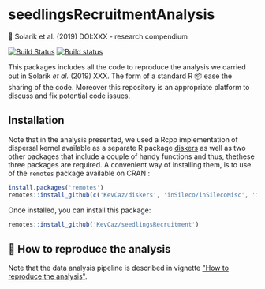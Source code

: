 # seedlingsRecruitmentAnalysis

:book: Solarik et al. (2019) DOI:XXX - research compendium

[![Build Status](https://travis-ci.org/KevCaz/seedlingsRecruitment.svg?branch=master)](https://travis-ci.org/KevCaz/seedlingsRecruitment)
[![Build status](https://ci.appveyor.com/api/projects/status/xcsiox3ufc4bab69?svg=true)](https://ci.appveyor.com/project/KevCaz/seedlingsrecruitmentanalysis)

This packages includes all the code to reproduce the analysis we carried out in
Solarik *et al.* (2019) XXX. The form of a standard R :package: ease the sharing
of the code. Moreover this repository is an appropriate platform to discuss and
fix potential code issues.

## Installation

Note that in the analysis presented, we used a Rcpp implementation of dispersal
kernel available as a separate R package
[diskers](https://github.com/KevCaz/diskers) as well as two other packages that
include a couple of handy functions and thus, thethese three packages are
required. A convenient way of installing them, is to use of the `remotes`
package available on CRAN :

```r
install.packages('remotes')
remotes::install_github(c('KevCaz/diskers', 'inSileco/inSilecoMisc', 'inSileco/graphicsutils'))
```

Once installed, you can install this package:

```r
remotes::install_github('KevCaz/seedlingsRecruitment')
```


## :link: How to reproduce the analysis

 Note that the data analysis pipeline is described in vignette ["How to
 reproduce the analysis"](https://github.com/KevCaz/diskers/).


